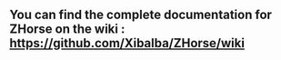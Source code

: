 ## You can find the complete documentation for ZHorse on the wiki : https://github.com/Xibalba/ZHorse/wiki
